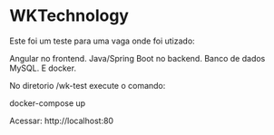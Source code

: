 # WKTechnology

Este foi um teste para uma vaga onde foi utizado:

Angular no frontend.
Java/Spring Boot no backend.
Banco de dados MySQL.
E docker.

No diretorio /wk-test execute o comando:

docker-compose up

Acessar:
http://localhost:80
